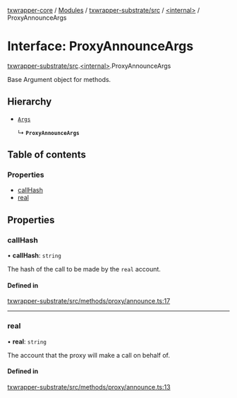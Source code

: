 [txwrapper-core](../README.md) / [Modules](../modules.md) / [txwrapper-substrate/src](../modules/txwrapper_substrate_src.md) / [\<internal\>](../modules/txwrapper_substrate_src._internal_.md) / ProxyAnnounceArgs

# Interface: ProxyAnnounceArgs

[txwrapper-substrate/src](../modules/txwrapper_substrate_src.md).[\<internal\>](../modules/txwrapper_substrate_src._internal_.md).ProxyAnnounceArgs

Base Argument object for methods.

## Hierarchy

- [`Args`](../modules/txwrapper_core_src.md#args)

  ↳ **`ProxyAnnounceArgs`**

## Table of contents

### Properties

- [callHash](txwrapper_substrate_src._internal_.ProxyAnnounceArgs.md#callhash)
- [real](txwrapper_substrate_src._internal_.ProxyAnnounceArgs.md#real)

## Properties

### callHash

• **callHash**: `string`

The hash of the call to be made by the `real` account.

#### Defined in

[txwrapper-substrate/src/methods/proxy/announce.ts:17](https://github.com/paritytech/txwrapper-core/blob/fe8eeb2/packages/txwrapper-substrate/src/methods/proxy/announce.ts#L17)

___

### real

• **real**: `string`

The account that the proxy will make a call on behalf of.

#### Defined in

[txwrapper-substrate/src/methods/proxy/announce.ts:13](https://github.com/paritytech/txwrapper-core/blob/fe8eeb2/packages/txwrapper-substrate/src/methods/proxy/announce.ts#L13)
